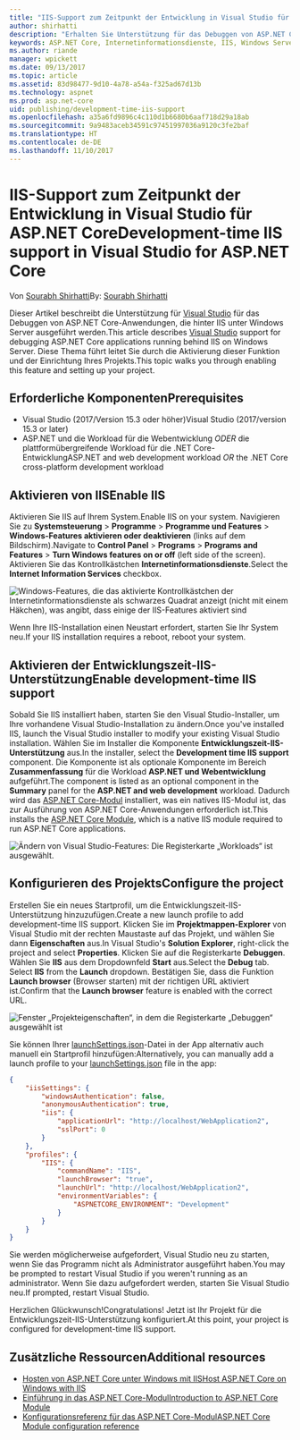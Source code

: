 ```yaml
---
title: "IIS-Support zum Zeitpunkt der Entwicklung in Visual Studio für ASP.NET Core"
author: shirhatti
description: "Erhalten Sie Unterstützung für das Debuggen von ASP.NET Core-Anwendungen, wenn sie hinter IIS unter Windows Server ausgeführt werden."
keywords: ASP.NET Core, Internetinformationsdienste, IIS, Windows Server, ASP.NET Core-Modul, Debuggen
ms.author: riande
manager: wpickett
ms.date: 09/13/2017
ms.topic: article
ms.assetid: 83d98477-9d10-4a78-a54a-f325ad67d13b
ms.technology: aspnet
ms.prod: asp.net-core
uid: publishing/development-time-iis-support
ms.openlocfilehash: a35a6fd9896c4c110d1b6680b6aaf718d29a18ab
ms.sourcegitcommit: 9a9483aceb34591c97451997036a9120c3fe2baf
ms.translationtype: HT
ms.contentlocale: de-DE
ms.lasthandoff: 11/10/2017
---
```

# <a name="development-time-iis-support-in-visual-studio-for-aspnet-core"></a><span data-ttu-id="c13d9-104">IIS-Support zum Zeitpunkt der Entwicklung in Visual Studio für ASP.NET Core</span><span class="sxs-lookup"><span data-stu-id="c13d9-104">Development-time IIS support in Visual Studio for ASP.NET Core</span></span>

<span data-ttu-id="c13d9-105">Von [Sourabh Shirhatti](https://twitter.com/sshirhatti)</span><span class="sxs-lookup"><span data-stu-id="c13d9-105">By: [Sourabh Shirhatti](https://twitter.com/sshirhatti)</span></span>

<span data-ttu-id="c13d9-106">Dieser Artikel beschreibt die Unterstützung für [Visual Studio](https://www.visualstudio.com/vs/) für das Debuggen von ASP.NET Core-Anwendungen, die hinter IIS unter Windows Server ausgeführt werden.</span><span class="sxs-lookup"><span data-stu-id="c13d9-106">This article describes [Visual Studio](https://www.visualstudio.com/vs/) support for debugging ASP.NET Core applications running behind IIS on Windows Server.</span></span> <span data-ttu-id="c13d9-107">Diese Thema führt leitet Sie durch die Aktivierung dieser Funktion und der Einrichtung Ihres Projekts.</span><span class="sxs-lookup"><span data-stu-id="c13d9-107">This topic walks you through enabling this feature and setting up your project.</span></span>

## <a name="prerequisites"></a><span data-ttu-id="c13d9-108">Erforderliche Komponenten</span><span class="sxs-lookup"><span data-stu-id="c13d9-108">Prerequisites</span></span>

* <span data-ttu-id="c13d9-109">Visual Studio (2017/Version 15.3 oder höher)</span><span class="sxs-lookup"><span data-stu-id="c13d9-109">Visual Studio (2017/version 15.3 or later)</span></span>
* <span data-ttu-id="c13d9-110">ASP.NET und die Workload für die Webentwicklung *ODER* die plattformübergreifende Workload für die .NET Core-Entwicklung</span><span class="sxs-lookup"><span data-stu-id="c13d9-110">ASP.NET and web development workload *OR* the .NET Core cross-platform development workload</span></span>

## <a name="enable-iis"></a><span data-ttu-id="c13d9-111">Aktivieren von IIS</span><span class="sxs-lookup"><span data-stu-id="c13d9-111">Enable IIS</span></span>

<span data-ttu-id="c13d9-112">Aktivieren Sie IIS auf Ihrem System.</span><span class="sxs-lookup"><span data-stu-id="c13d9-112">Enable IIS on your system.</span></span> <span data-ttu-id="c13d9-113">Navigieren Sie zu **Systemsteuerung** > **Programme** > **Programme und Features** > **Windows-Features aktivieren oder deaktivieren** (links auf dem Bildschirm).</span><span class="sxs-lookup"><span data-stu-id="c13d9-113">Navigate to **Control Panel** > **Programs** > **Programs and Features** > **Turn Windows features on or off** (left side of the screen).</span></span> <span data-ttu-id="c13d9-114">Aktivieren Sie das Kontrollkästchen **Internetinformationsdienste**.</span><span class="sxs-lookup"><span data-stu-id="c13d9-114">Select the **Internet Information Services** checkbox.</span></span>

![Windows-Features, die das aktivierte Kontrollkästchen der Internetinformationsdienste als schwarzes Quadrat anzeigt (nicht mit einem Häkchen), was angibt, dass einige der IIS-Features aktiviert sind](development-time-iis-support/_static/enable_iis.png)

<span data-ttu-id="c13d9-116">Wenn Ihre IIS-Installation einen Neustart erfordert, starten Sie Ihr System neu.</span><span class="sxs-lookup"><span data-stu-id="c13d9-116">If your IIS installation requires a reboot, reboot your system.</span></span>

## <a name="enable-development-time-iis-support"></a><span data-ttu-id="c13d9-117">Aktivieren der Entwicklungszeit-IIS-Unterstützung</span><span class="sxs-lookup"><span data-stu-id="c13d9-117">Enable development-time IIS support</span></span>

<span data-ttu-id="c13d9-118">Sobald Sie IIS installiert haben, starten Sie den Visual Studio-Installer, um Ihre vorhandene Visual Studio-Installation zu ändern.</span><span class="sxs-lookup"><span data-stu-id="c13d9-118">Once you've installed IIS, launch the Visual Studio installer to modify your existing Visual Studio installation.</span></span> <span data-ttu-id="c13d9-119">Wählen Sie im Installer die Komponente **Entwicklungszeit-IIS-Unterstützung** aus.</span><span class="sxs-lookup"><span data-stu-id="c13d9-119">In the installer, select the **Development time IIS support** component.</span></span> <span data-ttu-id="c13d9-120">Die Komponente ist als optionale Komponente im Bereich **Zusammenfassung** für die Workload **ASP.NET und Webentwicklung** aufgeführt.</span><span class="sxs-lookup"><span data-stu-id="c13d9-120">The component is listed as an optional component in the **Summary** panel for the **ASP.NET and web development** workload.</span></span> <span data-ttu-id="c13d9-121">Dadurch wird das [ASP.NET Core-Modul](xref:fundamentals/servers/aspnet-core-module) installiert, was ein natives IIS-Modul ist, das zur Ausführung von ASP.NET Core-Anwendungen erforderlich ist.</span><span class="sxs-lookup"><span data-stu-id="c13d9-121">This installs the [ASP.NET Core Module](xref:fundamentals/servers/aspnet-core-module), which is a native IIS module required to run ASP.NET Core applications.</span></span>

![Ändern von Visual Studio-Features: Die Registerkarte „Workloads“ ist ausgewählt.](development-time-iis-support/_static/development_time_support.png)

## <a name="configure-the-project"></a><span data-ttu-id="c13d9-125">Konfigurieren des Projekts</span><span class="sxs-lookup"><span data-stu-id="c13d9-125">Configure the project</span></span>

<span data-ttu-id="c13d9-126">Erstellen Sie ein neues Startprofil, um die Entwicklungszeit-IIS-Unterstützung hinzuzufügen.</span><span class="sxs-lookup"><span data-stu-id="c13d9-126">Create a new launch profile to add development-time IIS support.</span></span> <span data-ttu-id="c13d9-127">Klicken Sie im **Projektmappen-Explorer** von Visual Studio mit der rechten Maustaste auf das Projekt, und wählen Sie dann **Eigenschaften** aus.</span><span class="sxs-lookup"><span data-stu-id="c13d9-127">In Visual Studio's **Solution Explorer**, right-click the project and select **Properties**.</span></span> <span data-ttu-id="c13d9-128">Klicken Sie auf die Registerkarte **Debuggen**. Wählen Sie **IIS** aus dem Dropdownfeld **Start** aus.</span><span class="sxs-lookup"><span data-stu-id="c13d9-128">Select the **Debug** tab. Select **IIS** from the **Launch** dropdown.</span></span> <span data-ttu-id="c13d9-129">Bestätigen Sie, dass die Funktion **Launch browser** (Browser starten) mit der richtigen URL aktiviert ist.</span><span class="sxs-lookup"><span data-stu-id="c13d9-129">Confirm that the **Launch browser** feature is enabled with the correct URL.</span></span>

![Fenster „Projekteigenschaften“, in dem die Registerkarte „Debuggen“ ausgewählt ist](development-time-iis-support/_static/project_properties.png)

<span data-ttu-id="c13d9-134">Sie können Ihrer [launchSettings.json](http://json.schemastore.org/launchsettings)-Datei in der App alternativ auch manuell ein Startprofil hinzufügen:</span><span class="sxs-lookup"><span data-stu-id="c13d9-134">Alternatively, you can manually add a launch profile to your [launchSettings.json](http://json.schemastore.org/launchsettings) file in the app:</span></span>

```json
{
    "iisSettings": {
        "windowsAuthentication": false,
        "anonymousAuthentication": true,
        "iis": {
            "applicationUrl": "http://localhost/WebApplication2",
            "sslPort": 0
        }
    },
    "profiles": {
        "IIS": {
            "commandName": "IIS",
            "launchBrowser": "true",
            "launchUrl": "http://localhost/WebApplication2",
            "environmentVariables": {
                "ASPNETCORE_ENVIRONMENT": "Development"
            }
        }
    }
}
```

<span data-ttu-id="c13d9-135">Sie werden möglicherweise aufgefordert, Visual Studio neu zu starten, wenn Sie das Programm nicht als Administrator ausgeführt haben.</span><span class="sxs-lookup"><span data-stu-id="c13d9-135">You may be prompted to restart Visual Studio if you weren't running as an administrator.</span></span> <span data-ttu-id="c13d9-136">Wenn Sie dazu aufgefordert werden, starten Sie Visual Studio neu.</span><span class="sxs-lookup"><span data-stu-id="c13d9-136">If prompted, restart Visual Studio.</span></span>

<span data-ttu-id="c13d9-137">Herzlichen Glückwunsch!</span><span class="sxs-lookup"><span data-stu-id="c13d9-137">Congratulations!</span></span> <span data-ttu-id="c13d9-138">Jetzt ist Ihr Projekt für die Entwicklungszeit-IIS-Unterstützung konfiguriert.</span><span class="sxs-lookup"><span data-stu-id="c13d9-138">At this point, your project is configured for development-time IIS support.</span></span> 

## <a name="additional-resources"></a><span data-ttu-id="c13d9-139">Zusätzliche Ressourcen</span><span class="sxs-lookup"><span data-stu-id="c13d9-139">Additional resources</span></span>

* [<span data-ttu-id="c13d9-140">Hosten von ASP.NET Core unter Windows mit IIS</span><span class="sxs-lookup"><span data-stu-id="c13d9-140">Host ASP.NET Core on Windows with IIS</span></span>](xref:publishing/iis)
* [<span data-ttu-id="c13d9-141">Einführung in das ASP.NET Core-Modul</span><span class="sxs-lookup"><span data-stu-id="c13d9-141">Introduction to ASP.NET Core Module</span></span>](xref:fundamentals/servers/aspnet-core-module)
* [<span data-ttu-id="c13d9-142">Konfigurationsreferenz für das ASP.NET Core-Modul</span><span class="sxs-lookup"><span data-stu-id="c13d9-142">ASP.NET Core Module configuration reference</span></span>](xref:hosting/aspnet-core-module)
